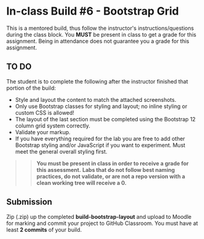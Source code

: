 # In-class Build #6 - Bootstrap Grid
This is a mentored build, thus follow the instructor's instructions/questions during the class block. You **MUST** be present in class to get a grade for this assignment. Being in attendance does not guarantee you a grade for this assignment.

## TO DO
The student is to complete the following after the instructor finished that portion of the build:
*  Style and layout the content to match the attached screenshots.
*  Only use Bootstrap classes for styling and layout; no inline styling or custom CSS is allowed!
*  The layout of the last section must be completed using the Bootstrap 12 column grid system correctly.
*  Validate your markup.
*  If you have everything required for the lab you are free to add other Bootstrap styling and/or JavaScript if you want to experiment. Must meet the general overall styling first.

>> **You must be present in class in order to receive a grade for this assessment.**
>> **Labs that do not follow best naming practices, do not validate, or are not a repo version with a clean working tree will receive a 0.**

## Submission
Zip (.zip) up the completed **build-bootstrap-layout** and upload to Moodle for marking and commit your project to GitHub Classroom. You must have at least **2 commits** of your build.
